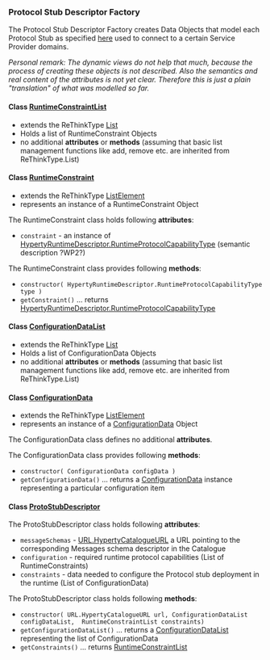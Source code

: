 ### Protocol Stub Descriptor Factory

The Protocol Stub Descriptor Factory creates Data Objects that model each Protocol Stub as specified [here](https://github.com/reTHINK-project/architecture/tree/master/docs/datamodel/hyperty-catalogue) used to connect to a certain Service Provider domains.

*Personal remark: The dynamic views do not help that much, because the process of creating these objects is not described. Also the semantics and real content of the attributes is not yet clear. Therefore this is just a plain "translation" of what was modelled so far.*


#### Class [RuntimeConstraintList](https://github.com/reTHINK-project/architecture/blob/master/docs/datamodel/json-schema/ProtoStubDescriptor/RuntimeConstraintList.json)
* extends the ReThinkType
 [List](https://github.com/reTHINK-project/architecture/blob/master/docs/datamodel/json-schema/RethinkType/List.json)
* Holds a list of RuntimeConstraint Objects
* no additional **attributes** or **methods** (assuming that basic list management functions like add, remove etc. are inherited from ReThinkType.List)

#### Class [RuntimeConstraint](https://github.com/reTHINK-project/architecture/blob/master/docs/datamodel/json-schema/ProtoStubDescriptor/RuntimeConstraint.json)
* extends the ReThinkType
 [ListElement](https://github.com/reTHINK-project/architecture/blob/master/docs/datamodel/json-schema/RethinkType/ListElement.json)
* represents an instance of a RuntimeConstraint Object

The RuntimeConstraint class holds following **attributes**:
* ```constraint``` - an instance of [HypertyRuntimeDescriptor.RuntimeProtocolCapabilityType](https://github.com/reTHINK-project/architecture/blob/master/docs/datamodel/json-schema/HypertyRuntimeDescriptor/RuntimeProtocolCapability.json) (semantic description ?WP2?)

The RuntimeConstraint class provides following **methods**:
* ```constructor( HypertyRuntimeDescriptor.RuntimeProtocolCapabilityType type )```
* ```getConstraint()``` ... returns [HypertyRuntimeDescriptor.RuntimeProtocolCapabilityType](https://github.com/reTHINK-project/architecture/blob/master/docs/datamodel/json-schema/HypertyRuntimeDescriptor/RuntimeProtocolCapabilityType.json)


#### Class [ConfigurationDataList](https://github.com/reTHINK-project/architecture/blob/master/docs/datamodel/json-schema/ProtoStubDescriptor/ConfigurationDataList.json)
* extends the ReThinkType
 [List](https://github.com/reTHINK-project/architecture/blob/master/docs/datamodel/json-schema/RethinkType/List.json)
* Holds a list of ConfigurationData Objects
* no additional **attributes** or **methods** (assuming that basic list management functions like add, remove etc. are inherited from ReThinkType.List)

#### Class [ConfigurationData](https://github.com/reTHINK-project/architecture/blob/master/docs/datamodel/json-schema/ProtoStubDescriptor/ConfigurationData.json)
* extends the ReThinkType
 [ListElement](https://github.com/reTHINK-project/architecture/blob/master/docs/datamodel/json-schema/RethinkType/ListElement.json)
* represents an instance of a [ConfigurationData](https://github.com/reTHINK-project/architecture/blob/master/docs/datamodel/json-schema/ProtoStubDescriptor/ConfigurationData.json) Object

The ConfigurationData class defines no additional **attributes**.

The ConfigurationData class provides following **methods**:
* ```constructor( ConfigurationData configData )```
* ```getConfigurationData()``` ... returns a [ConfigurationData](https://github.com/reTHINK-project/architecture/blob/master/docs/datamodel/json-schema/ProtoStubDescriptor/ConfigurationData.json) instance representing a particular configuration item


#### Class [ProtoStubDescriptor](https://github.com/reTHINK-project/architecture/blob/master/docs/datamodel/json-schema/ProtoStubDescriptor/ProtoStubDescriptor.json)

The ProtoStubDescriptor class holds following **attributes**:
* ```messageSchemas``` -  [URL.HypertyCatalogueURL](https://github.com/reTHINK-project/architecture/blob/master/docs/datamodel/json-schema/URL/HypertyCatalogueURL.json) a URL pointing to the corresponding Messages schema descriptor in the Catalogue
* ```configuration``` - required runtime protocol capabilities (List of RuntimeConstraints)
* ```constraints``` - data needed to configure the Protocol stub deployment in the runtime (List of ConfigurationData)

The ProtoStubDescriptor class holds following **methods**:

* ```constructor( URL.HypertyCatalogueURL url, ConfigurationDataList configDataList,  RuntimeConstraintList constraints)```
* ```getConfigurationDataList()``` ... returns a [ConfigurationDataList](https://github.com/reTHINK-project/architecture/blob/master/docs/datamodel/json-schema/ProtoStubDescriptor/ConfigurationDataList.json) representing the list of ConfigurationData
* ```getConstraints()``` ... returns [RuntimeConstraintList](https://github.com/reTHINK-project/architecture/blob/master/docs/datamodel/json-schema/ProtoStubDescriptor/RuntimeConstraintList.json)
